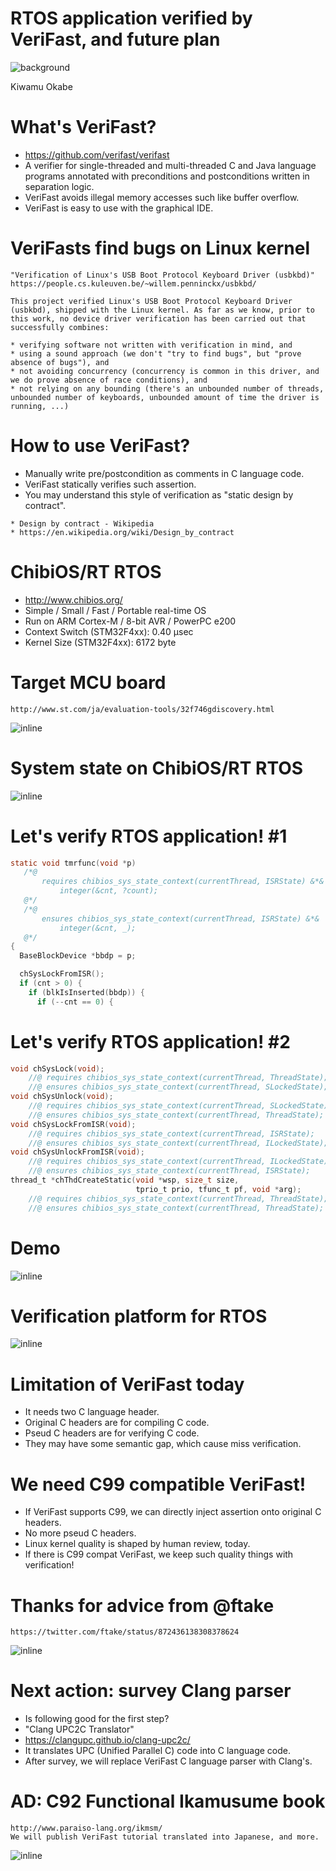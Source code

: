 # RTOS application verified by VeriFast, and future plan

![background](img/ESAT_KULeuven.png)

Kiwamu Okabe

# What's VeriFast?

* https://github.com/verifast/verifast
* A verifier for single-threaded and multi-threaded C and Java language programs annotated with preconditions and postconditions written in separation logic.
* VeriFast avoids illegal memory accesses such like buffer overflow.
* VeriFast is easy to use with the graphical IDE.

# VeriFasts find bugs on Linux kernel

```
"Verification of Linux's USB Boot Protocol Keyboard Driver (usbkbd)"
https://people.cs.kuleuven.be/~willem.penninckx/usbkbd/

This project verified Linux's USB Boot Protocol Keyboard Driver (usbkbd), shipped with the Linux kernel. As far as we know, prior to this work, no device driver verification has been carried out that successfully combines:

* verifying software not written with verification in mind, and
* using a sound approach (we don't "try to find bugs", but "prove absence of bugs"), and
* not avoiding concurrency (concurrency is common in this driver, and we do prove absence of race conditions), and
* not relying on any bounding (there's an unbounded number of threads, unbounded number of keyboards, unbounded amount of time the driver is running, ...)
```

# How to use VeriFast?

* Manually write pre/postcondition as comments in C language code.
* VeriFast statically verifies such assertion.
* You may understand this style of verification as "static design by contract".

```
* Design by contract - Wikipedia
* https://en.wikipedia.org/wiki/Design_by_contract
```

# ChibiOS/RT RTOS

* http://www.chibios.org/
* Simple / Small / Fast / Portable real-time OS
* Run on ARM Cortex-M / 8-bit AVR / PowerPC e200
* Context Switch (STM32F4xx): 0.40 µsec
* Kernel Size (STM32F4xx): 6172 byte

# Target MCU board

```
http://www.st.com/ja/evaluation-tools/32f746gdiscovery.html
```

![inline](img/en.stm32f746g-disco.png)

# System state on ChibiOS/RT RTOS

![inline](img/system_states1.png)

# Let's verify RTOS application! #1

```c
static void tmrfunc(void *p)
   /*@
       requires chibios_sys_state_context(currentThread, ISRState) &*&
           integer(&cnt, ?count);
   @*/
   /*@
       ensures chibios_sys_state_context(currentThread, ISRState) &*&
           integer(&cnt, _);
   @*/
{
  BaseBlockDevice *bbdp = p;

  chSysLockFromISR();
  if (cnt > 0) {
    if (blkIsInserted(bbdp)) {
      if (--cnt == 0) {
```

# Let's verify RTOS application! #2

```c
void chSysLock(void);
    //@ requires chibios_sys_state_context(currentThread, ThreadState);
    //@ ensures chibios_sys_state_context(currentThread, SLockedState);
void chSysUnlock(void);
    //@ requires chibios_sys_state_context(currentThread, SLockedState);
    //@ ensures chibios_sys_state_context(currentThread, ThreadState);
void chSysLockFromISR(void);
    //@ requires chibios_sys_state_context(currentThread, ISRState);
    //@ ensures chibios_sys_state_context(currentThread, ILockedState);
void chSysUnlockFromISR(void);
    //@ requires chibios_sys_state_context(currentThread, ILockedState);
    //@ ensures chibios_sys_state_context(currentThread, ISRState);
thread_t *chThdCreateStatic(void *wsp, size_t size,
                            tprio_t prio, tfunc_t pf, void *arg);
    //@ requires chibios_sys_state_context(currentThread, ThreadState);
    //@ ensures chibios_sys_state_context(currentThread, ThreadState);
```

# Demo

![inline](img/vfide_complex.png)

# Verification platform for RTOS

![inline](draw/platform.png)

# Limitation of VeriFast today

* It needs two C language header.
* Original C headers are for compiling C code.
* Pseud C headers are for verifying C code.
* They may have some semantic gap, which cause miss verification.

# We need C99 compatible VeriFast!

* If VeriFast supports C99, we can directly inject assertion onto original C headers.
* No more pseud C headers.
* Linux kernel quality is shaped by human review, today.
* If there is C99 compat VeriFast, we keep such quality things with verification!

# Thanks for advice from \@ftake

```
https://twitter.com/ftake/status/872436138308378624
```

![inline](img/ftake.png)

# Next action: survey Clang parser

* Is following good for the first step?
* "Clang UPC2C Translator"
* https://clangupc.github.io/clang-upc2c/
* It translates UPC (Unified Parallel C) code into C language code.
* After survey, we will replace VeriFast C language parser with Clang's.

# AD: C92 Functional Ikamusume book

```
http://www.paraiso-lang.org/ikmsm/
We will publish VeriFast tutorial translated into Japanese, and more.
```

![inline](img/ikmsm.png)
